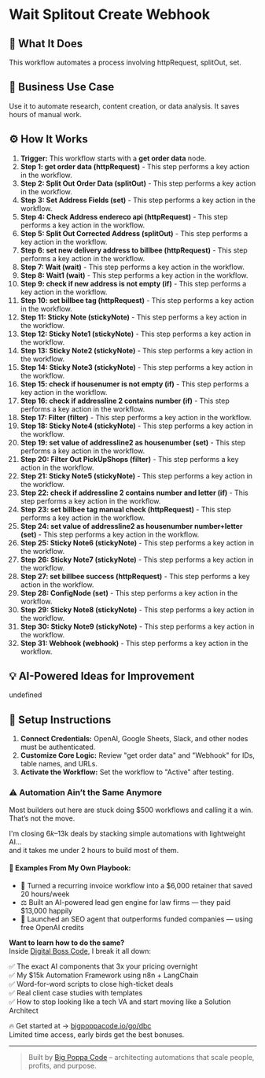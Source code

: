 # Wait Splitout Create Webhook

## 🚀 What It Does
This workflow automates a process involving httpRequest, splitOut, set.

## 💼 Business Use Case
Use it to automate research, content creation, or data analysis. It saves hours of manual work.

## ⚙️ How It Works
1.  **Trigger:** This workflow starts with a **get order data** node.
2. **Step 1: get order data (httpRequest)** - This step performs a key action in the workflow.
3. **Step 2: Split Out Order Data (splitOut)** - This step performs a key action in the workflow.
4. **Step 3: Set Address Fields (set)** - This step performs a key action in the workflow.
5. **Step 4: Check Address endereco api (httpRequest)** - This step performs a key action in the workflow.
6. **Step 5: Split Out Corrected Address (splitOut)** - This step performs a key action in the workflow.
7. **Step 6: set new delivery address to billbee (httpRequest)** - This step performs a key action in the workflow.
8. **Step 7: Wait (wait)** - This step performs a key action in the workflow.
9. **Step 8: Wait1 (wait)** - This step performs a key action in the workflow.
10. **Step 9: check if new address is not empty (if)** - This step performs a key action in the workflow.
11. **Step 10: set billbee tag (httpRequest)** - This step performs a key action in the workflow.
12. **Step 11: Sticky Note (stickyNote)** - This step performs a key action in the workflow.
13. **Step 12: Sticky Note1 (stickyNote)** - This step performs a key action in the workflow.
14. **Step 13: Sticky Note2 (stickyNote)** - This step performs a key action in the workflow.
15. **Step 14: Sticky Note3 (stickyNote)** - This step performs a key action in the workflow.
16. **Step 15: check if housenumer is not empty (if)** - This step performs a key action in the workflow.
17. **Step 16: check if addressline 2 contains number (if)** - This step performs a key action in the workflow.
18. **Step 17: Filter (filter)** - This step performs a key action in the workflow.
19. **Step 18: Sticky Note4 (stickyNote)** - This step performs a key action in the workflow.
20. **Step 19: set value of addressline2 as housenumber (set)** - This step performs a key action in the workflow.
21. **Step 20: Filter Out PickUpShops (filter)** - This step performs a key action in the workflow.
22. **Step 21: Sticky Note5 (stickyNote)** - This step performs a key action in the workflow.
23. **Step 22: check if addressline 2 contains number and letter (if)** - This step performs a key action in the workflow.
24. **Step 23: set billbee tag manual check (httpRequest)** - This step performs a key action in the workflow.
25. **Step 24: set value of addressline2 as housenumber number+letter (set)** - This step performs a key action in the workflow.
26. **Step 25: Sticky Note6 (stickyNote)** - This step performs a key action in the workflow.
27. **Step 26: Sticky Note7 (stickyNote)** - This step performs a key action in the workflow.
28. **Step 27: set billbee success (httpRequest)** - This step performs a key action in the workflow.
29. **Step 28: ConfigNode (set)** - This step performs a key action in the workflow.
30. **Step 29: Sticky Note8 (stickyNote)** - This step performs a key action in the workflow.
31. **Step 30: Sticky Note9 (stickyNote)** - This step performs a key action in the workflow.
32. **Step 31: Webhook (webhook)** - This step performs a key action in the workflow.

## 💡 AI-Powered Ideas for Improvement
undefined

## 🔧 Setup Instructions
1. **Connect Credentials:** OpenAI, Google Sheets, Slack, and other nodes must be authenticated.
2. **Customize Core Logic:** Review "get order data" and "Webhook" for IDs, table names, and URLs.
3. **Activate the Workflow:** Set the workflow to "Active" after testing.

### ⚠️ Automation Ain’t the Same Anymore

Most builders out here are stuck doing $500 workflows and calling it a win.  
That’s not the move.  

I'm closing $6k–$13k deals by stacking simple automations with lightweight AI...  
and it takes me under 2 hours to build most of them.

#### 🧠 Examples From My Own Playbook:
- 🔁 Turned a recurring invoice workflow into a $6,000 retainer that saved 20 hours/week  
- ⚖️ Built an AI-powered lead gen engine for law firms — they paid $13,000 happily  
- 🚀 Launched an SEO agent that outperforms funded companies — using free OpenAI credits  

**Want to learn how to do the same?**  
Inside [Digital Boss Code](https://bigpoppacode.io/go/dbc), I break it all down:

✅ The exact AI components that 3x your pricing overnight  
✅ My $15k Automation Framework using n8n + LangChain  
✅ Word-for-word scripts to close high-ticket deals  
✅ Real client case studies with templates  
✅ How to stop looking like a tech VA and start moving like a Solution Architect  

🔥 Get started at → [bigpoppacode.io/go/dbc](https://bigpoppacode.io/go/dbc)  
Limited time access, early birds get the best bonuses.

---
> Built by [Big Poppa Code](https://bigpoppacode.io) – architecting automations that scale people, profits, and purpose.
